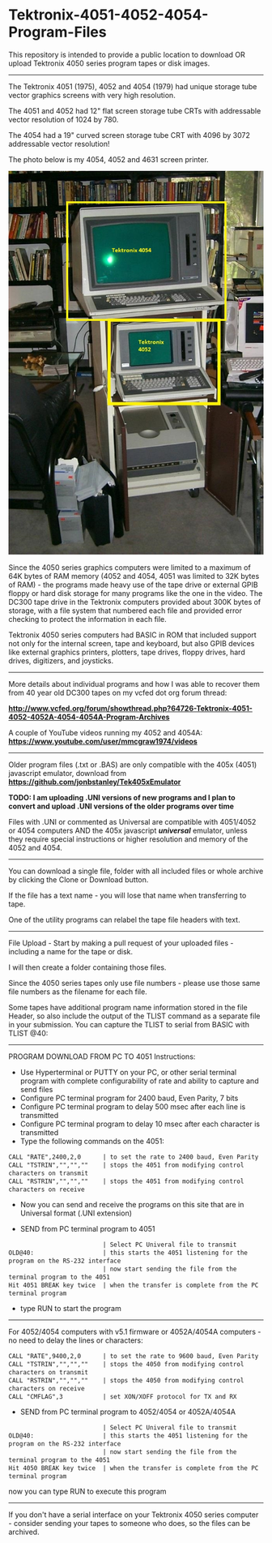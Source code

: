 # Tektronix-4051-4052-4054-Program-Files

This repository is intended to provide a public location to download OR upload Tektronix 4050 series program tapes or disk images.
**************
The Tektronix 4051 (1975), 4052 and 4054 (1979) had unique storage tube vector graphics screens with very high resolution.  

The 4051 and 4052 had 12" flat screen storage tube CRTs with addressable vector resolution of 1024 by 780.   


The 4054 had a 19" curved screen storage tube CRT with 4096 by 3072 addressable vector resolution!

The photo below is my 4054, 4052 and 4631 screen printer.

![4050 Family Photo](./4052%20and%204054%20highlighted.jpg)

Since the 4050 series graphics computers were limited to a maximum of 64K bytes of RAM memory (4052 and 4054, 4051 was limited to 32K bytes of RAM) - the programs made heavy use of the tape drive or external GPIB floppy or hard disk storage for many programs like the one in the video.  The DC300 tape drive in the Tektronix computers provided about 300K bytes of storage, with a file system that numbered each file and provided error checking to protect the information in each file.

Tektronix 4050 series computers had BASIC in ROM that included support not only for the internal screen, tape and keyboard, but also GPIB devices like external graphics printers, plotters, tape drives, floppy drives, hard drives, digitizers, and joysticks.

***********

More details about individual programs and how I was able to recover them from 40 year old DC300 tapes on my vcfed dot org forum thread:

**http://www.vcfed.org/forum/showthread.php?64726-Tektronix-4051-4052-4052A-4054-4054A-Program-Archives**

A couple of YouTube videos running my 4052 and 4054A:
**https://www.youtube.com/user/mmcgraw1974/videos**
*********
Older program files (.txt or .BAS) are only compatible with the 405x (4051) javascript emulator, download from **https://github.com/jonbstanley/Tek405xEmulator**


**TODO: I am uploading .UNI versions of new programs and I plan to convert and upload .UNI versions of the older programs over time**

Files with .UNI or commented as Universal are compatible with 4051/4052 or 4054 computers AND the 405x javascript **_universal_** emulator, unless they require special instructions or higher resolution and memory of the 4052 and 4054.
***********
You can download a single file, folder with all included files or whole archive by clicking the Clone or Download button.

If the file has a text name - you will lose that name when transferring to tape.

One of the utility programs can relabel the tape file headers with text.
*******************************

File Upload - Start by making a pull request of your uploaded files - including a name for the tape or disk.

I will then create a folder containing those files.

Since the 4050 series tapes only use file numbers - please use those same file numbers as the filename for each file.

Some tapes have additional program name information stored in the file Header, so also include the output of the TLIST command as a separate file in your submission.  You can capture the TLIST to serial from BASIC with TLIST @40:
*****
PROGRAM DOWNLOAD FROM PC TO 4051 Instructions:

- Use Hyperterminal or PUTTY on your PC, or other serial terminal program with complete configurability of rate and ability to capture and send files
- Configure PC terminal program for 2400 baud, Even Parity, 7 bits
- Configure PC terminal program to delay 500 msec after each line is transmitted
- Configure PC terminal program to delay 10 msec after each character is transmitted
- Type the following commands on the 4051:
```
CALL "RATE",2400,2,0      | to set the rate to 2400 baud, Even Parity
CALL "TSTRIN","","",""    | stops the 4051 from modifying control characters on transmit
CALL "RSTRIN","","",""    | stops the 4051 from modifying control characters on receive
```
- Now you can send and receive the programs on this site that are in Universal format (.UNI extension)

- SEND from PC terminal program to 4051
```
                          | Select PC Univeral file to transmit
OLD@40:                   | this starts the 4051 listening for the program on the RS-232 interface
                          | now start sending the file from the terminal program to the 4051
Hit 4051 BREAK key twice  | when the transfer is complete from the PC terminal program
```
- type RUN to start the program
******

For 4052/4054 computers with v5.1 firmware or 4052A/4054A computers - no need to delay the lines or characters:
```
CALL "RATE",9400,2,0      | to set the rate to 9600 baud, Even Parity
CALL "TSTRIN","","",""    | stops the 4050 from modifying control characters on transmit
CALL "RSTRIN","","",""    | stops the 4050 from modifying control characters on receive
CALL "CMFLAG",3           | set XON/XOFF protocol for TX and RX
```
- SEND from PC terminal program to 4052/4054 or 4052A/4054A
```
                          | Select PC Univeral file to transmit
OLD@40:                   | this starts the 4051 listening for the program on the RS-232 interface
                          | now start sending the file from the terminal program to the 4051
Hit 4050 BREAK key twice  | when the transfer is complete from the PC terminal program
```
now you can type RUN to execute this program

***********
If you don't have a serial interface on your Tektronix 4050 series computer - consider sending your tapes to someone who does, so the files can be archived.
